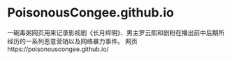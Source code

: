 # PoisonousCongee.github.io
一碗毒粥网页用来记录影视剧《长月烬明》、男主罗云熙和剧粉在播出前中后期所经历的一系列恶意营销以及网络暴力事件。
网页https://poisonouscongee.github.io/
